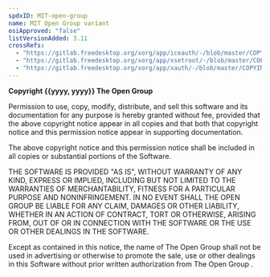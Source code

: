 ```yaml
---
spdxID: MIT-open-group
name: MIT Open Group variant
osiApproved: "false"
listVersionAdded: 3.11
crossRefs: 
  - "https://gitlab.freedesktop.org/xorg/app/iceauth/-/blob/master/COPYING"
  - "https://gitlab.freedesktop.org/xorg/app/xsetroot/-/blob/master/COPYING"
  - "https://gitlab.freedesktop.org/xorg/app/xauth/-/blob/master/COPYING"
---
```


**Copyright {{yyyy, yyyy}} The Open Group**

Permission to use, copy, modify, distribute, and sell this software and its documentation for any purpose is hereby granted without fee, provided that the above copyright notice appear in all copies and that both that copyright notice and this permission notice appear in supporting documentation.

The above copyright notice and this permission notice shall be included in all copies or substantial portions of the Software.

THE SOFTWARE IS PROVIDED "AS IS", WITHOUT WARRANTY OF ANY KIND, EXPRESS OR IMPLIED, INCLUDING BUT NOT LIMITED TO THE WARRANTIES OF MERCHANTABILITY, FITNESS FOR A PARTICULAR PURPOSE AND NONINFRINGEMENT. IN NO EVENT SHALL THE OPEN GROUP BE LIABLE FOR ANY CLAIM, DAMAGES OR OTHER LIABILITY, WHETHER IN AN ACTION OF CONTRACT, TORT OR OTHERWISE, ARISING FROM, OUT OF OR IN CONNECTION WITH THE SOFTWARE OR THE USE OR OTHER DEALINGS IN THE SOFTWARE.

Except as contained in this notice, the name of The Open Group shall not be used in advertising or otherwise to promote the sale, use or other dealings in this Software without prior written authorization from The Open Group .
